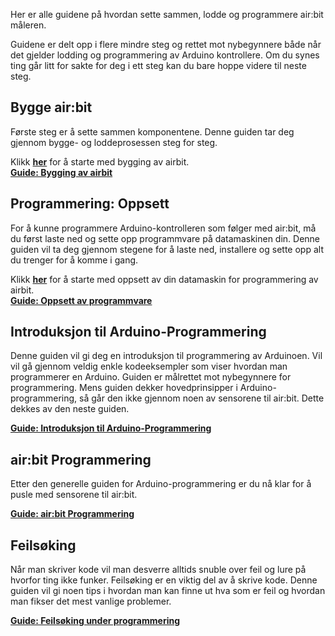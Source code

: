 Her er alle guidene på hvordan sette sammen, lodde og programmere air:bit
måleren.

Guidene er delt opp i flere mindre steg og rettet mot nybegynnere både når det
gjelder lodding og programmering av Arduino kontrollere. Om du synes ting går
litt for sakte for deg i ett steg kan du bare hoppe videre til neste steg.

## Bygge air:bit

Første steg er å sette sammen komponentene. Denne guiden tar deg gjennom bygge-
og loddeprosessen steg for steg.

Klikk **[her][build]** for å starte med bygging av airbit.  
**[Guide: Bygging av airbit][build]**

## Programmering: Oppsett

For å kunne programmere Arduino-kontrolleren som følger med air:bit, må du først
laste ned og sette opp programmvare på datamaskinen din. Denne guiden vil ta deg
gjennom stegene for å laste ned, installere og sette opp alt du trenger for å
komme i gang.

Klikk **[her][prog-setup]** for å starte med oppsett av din datamaskin for
programmering av airbit.  
**[Guide: Oppsett av programmvare][prog-setup]**

## Introduksjon til Arduino-Programmering

Denne guiden vil gi deg en introduksjon til programmering av Arduinoen. Vil vil
gå gjennom veldig enkle kodeeksempler som viser hvordan man programmerer en
Arduino. Guiden er målrettet mot nybegynnere for programmering. Mens guiden
dekker hovedprinsipper i Arduino-programmering, så går den ikke gjennom noen av
sensorene til air:bit. Dette dekkes av den neste guiden.

**[Guide: Introduksjon til Arduino-Programmering][intro-programming]**

## air:bit Programmering

Etter den generelle guiden for Arduino-programmering er du nå klar for å pusle
med sensorene til air:bit.

**[Guide: air:bit Programmering][airbit-programming]**

## Feilsøking

Når man skriver kode vil man desverre alltids snuble over feil og lure på
hvorfor ting ikke funker. Feilsøking er en viktig del av å skrive kode. Denne
guiden vil gi noen tips i hvordan man kan finne ut hva som er feil og hvordan
man fikser det mest vanlige problemer.

**[Guide: Feilsøking under programmering][error-debugging]**

[build]: Guide-Bygging-og-Lodding
[prog-setup]: Guide-Oppsett-for-programmering
[intro-programming]: Introduksjon-til-Arduino-programmering
[airbit-programming]: airbit-Programmering
[error-debugging]: Feilsøking-av-programmeringsfeil
